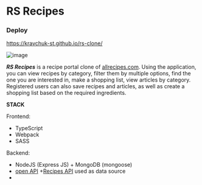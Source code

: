 # RS Recipes

### Deploy
https://kravchuk-st.github.io/rs-clone/

![image](https://user-images.githubusercontent.com/83244224/188616292-7427763d-5473-4fe0-9ad4-4251b7981c9e.png)

_**RS Recipes**_ is a recipe portal clone of [allrecipes.com](http://allrecipes.com/). Using the application, you can view recipes by category, filter them by multiple options, find the one you are interested in, make a shopping list, view articles by category. Registered users can also save recipes and articles, as well as create a shopping list based on the required ingredients.

**STACK**

Frontend:
- TypeScript
- Webpack
- SASS

Backend:
- NodeJS (Express JS) + MongoDB (mongoose)
- [open API](https://github.com/public-apis/public-apis) +[Recipes API](https://spoonacular.com/food-api) used as data source
- 
